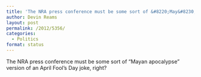 ```yaml
---
title: 'The NRA press conference must be some sort of &#8220;May&#8230;'
author: Devin Reams
layout: post
permalink: /2012/5356/
categories:
  - Politics
format: status
---
```

The NRA press conference must be some sort of &#8220;Mayan apocalypse&#8221; version of an April Fool&#8217;s Day joke, right?